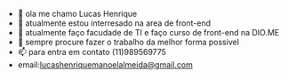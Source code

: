 - 👋 ola me chamo Lucas Henrique
- 👀 atualmente estou interresado na area de front-end
- 🌱 atualmente faço facudade de TI e faço curso de front-end na DIO.ME
- 💞️ sempre procure fazer o trabalho da melhor forma possivel
- 📫 para entra em contato (11)989569775
- email:lucashenriquemanoelalmeida@gmail.com

<!---
Lucashenriquemanoelalmeida/Lucashenriquemanoelalmeida is a ✨ special ✨ repository because its `README.md` (this file) appears on your GitHub profile.
You can click the Preview link to take a look at your changes.
--->
